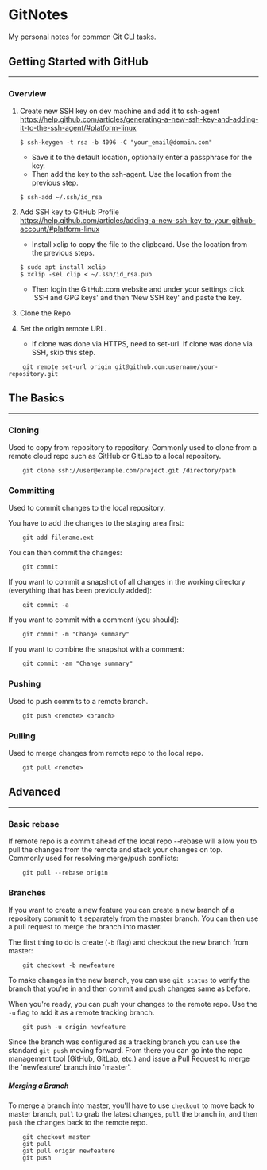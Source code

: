 # GitNotes

My personal notes for common Git CLI tasks. 

## Getting Started with GitHub
---

### Overview
1. Create new SSH key on dev machine and add it to ssh-agent  
https://help.github.com/articles/generating-a-new-ssh-key-and-adding-it-to-the-ssh-agent/#platform-linux  
	```
	$ ssh-keygen -t rsa -b 4096 -C "your_email@domain.com"
	```

	* Save it to the default location, optionally enter a passphrase for the key.
	* Then add the key to the ssh-agent. Use the location from the previous step.

	```
	$ ssh-add ~/.ssh/id_rsa
	```

2. Add SSH key to GitHub Profile  
https://help.github.com/articles/adding-a-new-ssh-key-to-your-github-account/#platform-linux  
	* Install xclip to copy the file to the clipboard. Use the location from the previous steps.

	```
	$ sudo apt install xclip
	$ xclip -sel clip < ~/.ssh/id_rsa.pub
	```

	* Then login the GitHub.com website and under your settings click 'SSH and GPG keys' and then 'New SSH key' and paste the key.

3. Clone the Repo  

4. Set the origin remote URL.
	* If clone was done via HTTPS, need to set-url. If clone was done via SSH, skip this step.

```
	git remote set-url origin git@github.com:username/your-repository.git
```

## The Basics
---

### Cloning
Used to copy from repository to repository. Commonly used to clone from a remote cloud repo such as GitHub or GitLab to a local repository.
```
	git clone ssh://user@example.com/project.git /directory/path
```	
### Committing
Used to commit changes to the local repository.

You have to add the changes to the staging area first:
```
	git add filename.ext
```	
You can then commit the changes:
```
	git commit
```	
If you want to commit a snapshot of all changes in the working directory (everything that has been previouly added):
```
	git commit -a
```	
If you want to commit with a comment (you should):
```
	git commit -m "Change summary"
```	
If you want to combine the snapshot with a comment:
```
	git commit -am "Change summary"
```	
### Pushing
Used to push commits to a remote branch.
```
	git push <remote> <branch>
```	
### Pulling
Used to merge changes from remote repo to the local repo.
```
	git pull <remote>
```
## Advanced
---

### Basic rebase
If remote repo is a commit ahead of the local repo --rebase will allow you to pull the changes from the remote and stack your changes on top. Commonly used for resolving merge/push conflicts:
```
	git pull --rebase origin
```	
### Branches
If you want to create a new feature you can create a new branch of a repository commit to it separately from the master branch. You can then use a pull request to merge the branch into master.

The first thing to do is create (`-b` flag) and checkout the new branch from master:
```
	git checkout -b newfeature
```	
To make changes in the new branch, you can use `git status` to verify the branch that you're in and then commit and push changes same as before.

When you're ready, you can push your changes to the remote repo. Use the `-u` flag to add it as a remote tracking branch.
```
	git push -u origin newfeature
```	
Since the branch was configured as a tracking branch you can use the standard `git push` moving forward. From there you can go into the repo management tool (GitHub, GitLab, etc.) and issue a Pull Request to merge the 'newfeature' branch into 'master'.

##### Merging a Branch
To merge a branch into master, you'll have to use `checkout` to move back to master branch, `pull` to grab the latest changes, `pull` the branch in, and then `push` the changes back to the remote repo.
```
	git checkout master
	git pull
	git pull origin newfeature
	git push
```	
